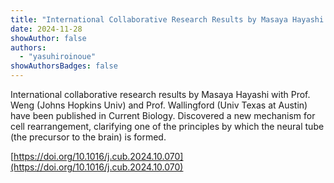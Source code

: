 ```yaml
---
title: "International Collaborative Research Results by Masaya Hayashi et al. Published in Current Biology"
date: 2024-11-28
showAuthor: false
authors:
  - "yasuhiroinoue"
showAuthorsBadges: false
---
```


International collaborative research results by Masaya Hayashi with Prof. Weng (Johns Hopkins Univ) and Prof. Wallingford (Univ Texas at Austin) have been published in Current Biology.
Discovered a new mechanism for cell rearrangement, clarifying one of the principles by which the neural tube (the precursor to the brain) is formed.

[https://doi.org/10.1016/j.cub.2024.10.070](https://doi.org/10.1016/j.cub.2024.10.070)
